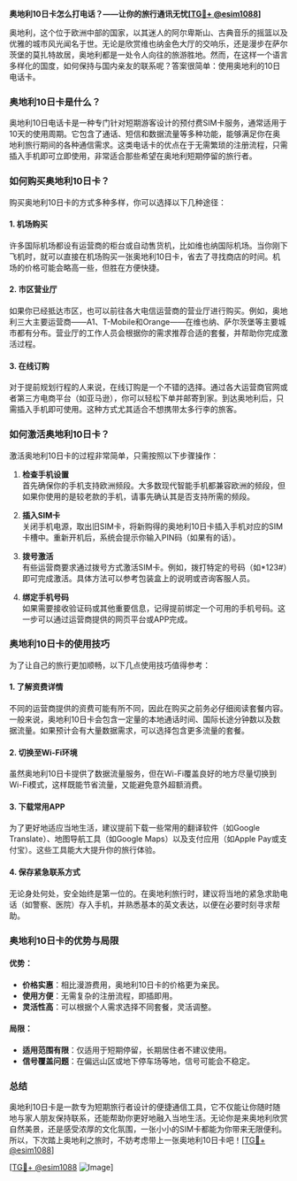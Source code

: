 **奥地利10日卡怎么打电话？——让你的旅行通讯无忧[[TG💪+ @esim1088](https://t.me/s/esim1088)]**

奥地利，这个位于欧洲中部的国家，以其迷人的阿尔卑斯山、古典音乐的摇篮以及优雅的城市风光闻名于世。无论是欣赏维也纳金色大厅的交响乐，还是漫步在萨尔茨堡的莫扎特故居，奥地利都是一处令人向往的旅游胜地。然而，在这样一个语言多样化的国度，如何保持与国内亲友的联系呢？答案很简单：使用奥地利的10日电话卡。

### 奥地利10日卡是什么？

奥地利10日电话卡是一种专门针对短期游客设计的预付费SIM卡服务，通常适用于10天的使用周期。它包含了通话、短信和数据流量等多种功能，能够满足你在奥地利旅行期间的各种通信需求。这类电话卡的优点在于无需繁琐的注册流程，只需插入手机即可立即使用，非常适合那些希望在奥地利短期停留的旅行者。

### 如何购买奥地利10日卡？

购买奥地利10日卡的方式多种多样，你可以选择以下几种途径：

#### 1. **机场购买**
许多国际机场都设有运营商的柜台或自动售货机，比如维也纳国际机场。当你刚下飞机时，就可以直接在机场购买一张奥地利10日卡，省去了寻找商店的时间。机场的价格可能会略高一些，但胜在方便快捷。

#### 2. **市区营业厅**
如果你已经抵达市区，也可以前往各大电信运营商的营业厅进行购买。例如，奥地利三大主要运营商——A1、T-Mobile和Orange——在维也纳、萨尔茨堡等主要城市都有分布。营业厅的工作人员会根据你的需求推荐合适的套餐，并帮助你完成激活过程。

#### 3. **在线订购**
对于提前规划行程的人来说，在线订购是一个不错的选择。通过各大运营商官网或者第三方电商平台（如亚马逊），你可以轻松下单并邮寄到家。到达奥地利后，只需插入手机即可使用。这种方式尤其适合不想携带太多行李的旅客。

### 如何激活奥地利10日卡？

激活奥地利10日卡的过程非常简单，只需按照以下步骤操作：

1. **检查手机设置**  
   首先确保你的手机支持欧洲频段。大多数现代智能手机都兼容欧洲的频段，但如果你使用的是较老款的手机，请事先确认其是否支持所需的频段。

2. **插入SIM卡**  
   关闭手机电源，取出旧SIM卡，将新购得的奥地利10日卡插入手机对应的SIM卡槽中。重新开机后，系统会提示你输入PIN码（如果有的话）。

3. **拨号激活**  
   有些运营商要求通过拨号方式激活SIM卡。例如，拨打特定的号码（如*123#）即可完成激活。具体方法可以参考包装盒上的说明或咨询客服人员。

4. **绑定手机号码**  
   如果需要接收验证码或其他重要信息，记得提前绑定一个可用的手机号码。这一步可以通过运营商提供的网页平台或APP完成。

### 奥地利10日卡的使用技巧

为了让自己的旅行更加顺畅，以下几点使用技巧值得参考：

#### 1. **了解资费详情**
不同的运营商提供的资费可能有所不同，因此在购买之前务必仔细阅读套餐内容。一般来说，奥地利10日卡会包含一定量的本地通话时间、国际长途分钟数以及数据流量。如果预计会有大量数据需求，可以选择包含更多流量的套餐。

#### 2. **切换至Wi-Fi环境**
虽然奥地利10日卡提供了数据流量服务，但在Wi-Fi覆盖良好的地方尽量切换到Wi-Fi模式，这样既能节省流量，又能避免意外超额消费。

#### 3. **下载常用APP**
为了更好地适应当地生活，建议提前下载一些常用的翻译软件（如Google Translate）、地图导航工具（如Google Maps）以及支付应用（如Apple Pay或支付宝）。这些工具能大大提升你的旅行体验。

#### 4. **保存紧急联系方式**
无论身处何处，安全始终是第一位的。在奥地利旅行时，建议将当地的紧急求助电话（如警察、医院）存入手机，并熟悉基本的英文表达，以便在必要时刻寻求帮助。

### 奥地利10日卡的优势与局限

#### 优势：
- **价格实惠**：相比漫游费用，奥地利10日卡的价格更为亲民。
- **使用方便**：无需复杂的注册流程，即插即用。
- **灵活性高**：可以根据个人需求选择不同套餐，灵活调整。

#### 局限：
- **适用范围有限**：仅适用于短期停留，长期居住者不建议使用。
- **信号覆盖问题**：在偏远山区或地下停车场等地，信号可能会不稳定。

### 总结

奥地利10日卡是一款专为短期旅行者设计的便捷通信工具，它不仅能让你随时随地与家人朋友保持联系，还能帮助你更好地融入当地生活。无论你是来奥地利欣赏自然美景，还是感受浓厚的文化氛围，一张小小的SIM卡都能为你带来无限便利。所以，下次踏上奥地利之旅时，不妨考虑带上一张奥地利10日卡吧！[[TG💪+ @esim1088](https://t.me/s/esim1088)]  

[[TG💪+ @esim1088](https://t.me/s/esim1088) ![Image](https://i.postimg.cc/4NQfJmqS/Snipaste-2025-05-13-00-14-12.png)]